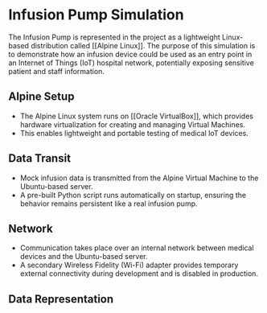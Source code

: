 # Infusion Pump Simulation

The Infusion Pump is represented in the project as a lightweight Linux-based distribution called [[Alpine Linux]]. The purpose of this simulation is to demonstrate how an infusion device could be used as an entry point in an Internet of Things (IoT) hospital network, potentially exposing sensitive patient and staff information.

## Alpine Setup
- The Alpine Linux system runs on [[Oracle VirtualBox]], which provides hardware virtualization for creating and managing Virtual Machines.  
- This enables lightweight and portable testing of medical IoT devices.

## Data Transit
- Mock infusion data is transmitted from the Alpine Virtual Machine to the Ubuntu-based server.  
- A pre-built Python script runs automatically on startup, ensuring the behavior remains persistent like a real infusion pump.

## Network
- Communication takes place over an internal network between medical devices and the Ubuntu-based server.  
- A secondary Wireless Fidelity (Wi-Fi) adapter provides temporary external connectivity during development and is disabled in production.

## Data Representation
